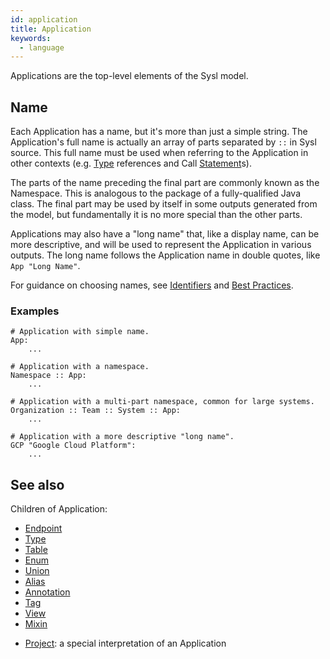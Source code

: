 ```yaml
---
id: application
title: Application
keywords:
  - language
---
```


Applications are the top-level elements of the Sysl model.

## Name

Each Application has a name, but it's more than just a simple string. The Application's full name is actually an array of parts separated by `::` in Sysl source. This full name must be used when referring to the Application in other contexts (e.g. [Type](./type.md) references and Call [Statement](./statement.md)s).

The parts of the name preceding the final part are commonly known as the Namespace. This is analogous to the package of a fully-qualified Java class. The final part may be used by itself in some outputs generated from the model, but fundamentally it is no more special than the other parts.

Applications may also have a "long name" that, like a display name, can be more descriptive, and will be used to represent the Application in various outputs. The long name follows the Application name in double quotes, like `App "Long Name"`.

For guidance on choosing names, see [Identifiers](./identifiers.md) and [Best Practices](../best-practices/intro.md).

### Examples

```sysl
# Application with simple name.
App:
    ...

# Application with a namespace.
Namespace :: App:
    ...

# Application with a multi-part namespace, common for large systems.
Organization :: Team :: System :: App:
    ...

# Application with a more descriptive "long name".
GCP "Google Cloud Platform":
    ...
```

## See also

Children of Application:

- [Endpoint](./endpoint.md)
- [Type](./type.md)
- [Table](./table.md)
- [Enum](./enum.md)
- [Union](./union.md)
- [Alias](./alias.md)
- [Annotation](./annotation.md)
- [Tag](./tag.md)
- [View](./view.md)
- [Mixin](./mixin.md)

* [Project](./project.md): a special interpretation of an Application
